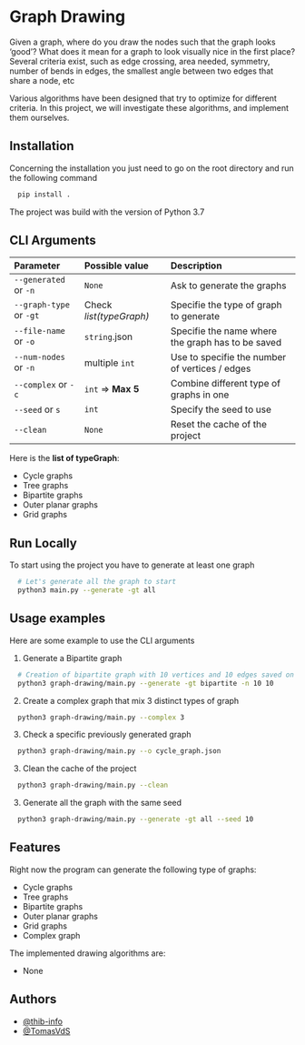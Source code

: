 
# Graph Drawing

Given a graph, where do you draw the nodes such that the graph looks ‘good’? What does it mean for a
graph to look visually nice in the first place? Several criteria exist, such as edge crossing, area needed,
symmetry, number of bends in edges, the smallest angle between two edges that share a node, etc

Various algorithms have been designed that try to optimize for different criteria. In this project, we will
investigate these algorithms, and implement them ourselves.

## Installation

Concerning the installation you just need to go on the root directory and run the following command

```bash
  pip install .
```
The project was build with the version of Python 3.7

## CLI Arguments

| Parameter               | Possible value          | Description                						                 |
|:------------------------|:------------------------|:--------------------------------------------------|
| `--generated` or `-n`   | `None`   			            | Ask to generate the graphs  					                 |
| `--graph-type` or `-gt` | Check *list(typeGraph)* | Specifie the type of graph to generate  		        |
| `--file-name` or `-o`   | `string`.json 		        | Specifie the name where the graph has to be saved |
| `--num-nodes` or `-n`   | multiple `int`  	       | Use to specifie the number of vertices / edges    |
| `--complex` or `-c`     | `int` => **Max 5**      | Combine different type of graphs in one           |
| `--seed` or `s`         | `int`  	                | Specify the seed to use                           |
| `--clean`               | `None`  	               | Reset the cache of the project                    |

Here is the **list of typeGraph**: 
- Cycle graphs
- Tree graphs
- Bipartite graphs
- Outer planar graphs
- Grid graphs

## Run Locally

To start using the project you have to generate at least one graph

```bash
  # Let's generate all the graph to start
  python3 main.py --generate -gt all
```

## Usage examples

Here are some example to use the CLI arguments 

1. Generate a Bipartite graph 
```bash
  # Creation of bipartite graph with 10 vertices and 10 edges saved on the file bipartite_graph.json
  python3 graph-drawing/main.py --generate -gt bipartite -n 10 10
```

2. Create a complex graph that mix 3 distinct types of graph 
```bash
  python3 graph-drawing/main.py --complex 3
```

3. Check a specific previously generated graph
```bash
  python3 graph-drawing/main.py --o cycle_graph.json
```

3. Clean the cache of the project
```bash
  python3 graph-drawing/main.py --clean
```

3. Generate all the graph with the same seed
```bash
  python3 graph-drawing/main.py --generate -gt all --seed 10
```



## Features

Right now the program can generate the following type of graphs:
- Cycle graphs
- Tree graphs
- Bipartite graphs
- Outer planar graphs
- Grid graphs
- Complex graph

The implemented drawing algorithms are:
- None


## Authors

- [@thib-info](https://www.github.com/thib-info)
- [@TomasVdS](https://github.com/TomasVdS)

